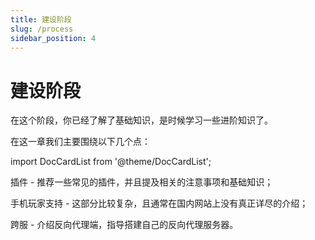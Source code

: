 ```yaml
---
title: 建设阶段
slug: /process
sidebar_position: 4
---
```


# 建设阶段

在这个阶段，你已经了解了基础知识，是时候学习一些进阶知识了。

在这一章我们主要围绕以下几个点：

import DocCardList from '@theme/DocCardList';

<DocCardList />

插件 - 推荐一些常见的插件，并且提及相关的注意事项和基础知识；

手机玩家支持 - 这部分比较复杂，且通常在国内网站上没有真正详尽的介绍；

跨服 - 介绍反向代理端，指导搭建自己的反向代理服务器。
